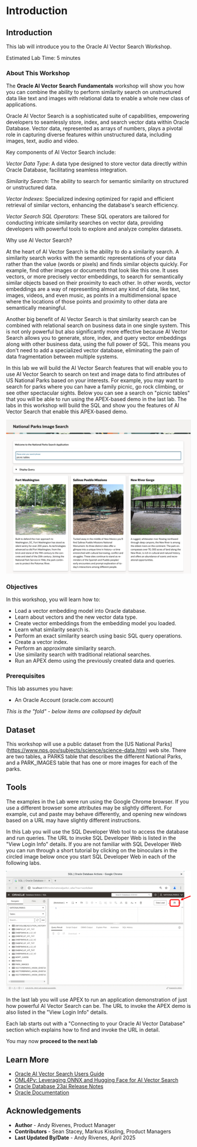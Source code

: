# Introduction

## Introduction

This lab will introduce you to the Oracle AI Vector Search Workshop.

Estimated Lab Time: 5 minutes

### About This Workshop

The **Oracle AI Vector Search Fundamentals** workshop will show you how you can combine the ability to perform similarity search on unstructured data like text and images with relational data to enable a whole new class of applications.

Oracle AI Vector Search is a sophisticated suite of capabilities, empowering developers to seamlessly store, index, and search vector data within Oracle Database. Vector data, represented as arrays of numbers, plays a pivotal role in capturing diverse features within unstructured data, including images, text, audio and video.

Key components of AI Vector Search include:

*Vector Data Type*: A data type designed to store vector data directly within Oracle Database, facilitating seamless integration.

*Similarity Search*: The ability to search for semantic similarity on structured or unstructured data.

*Vector Indexes*: Specialized indexing optimized for rapid and efficient retrieval of similar vectors, enhancing the database's search efficiency.

*Vector Search SQL Operators*: These SQL operators are tailored for conducting intricate similarity searches on vector data, providing developers with powerful tools to explore and analyze complex datasets.

Why use AI Vector Search?

At the heart of AI Vector Search is the ability to do a similarity search. A similarity search works with the semantic representations of your data rather than the value (words or pixels) and finds similar objects quickly. For example, find other images or documents that look like this one.  It uses vectors, or more precisely vector embeddings, to search for semantically similar objects based on their proximity to each other. In other words, vector embeddings are a way of representing almost any kind of data, like text, images, videos, and even music, as points in a multidimensional space where the locations of those points and proximity to other data are semantically meaningful.

Another big benefit of AI Vector Search is that similarity search can be combined with relational search on business data in one single system. This is not only powerful but also significantly more effective because AI Vector Search allows you to generate, store, index, and query vector embeddings along with other business data, using the full power of SQL. This means you don't need to add a specialized vector database, eliminating the pain of data fragmentation between multiple systems.

In this lab we will build the AI Vector Search features that will enable you to use AI Vector Search to search on text and image data to find attributes of US National Parks based on your interests. For example, you may want to search for parks where you can have a family picnic, go rock climbing, or see other spectacular sights. Below you can see a search on "picnic tables" that you will be able to run using the APEX-based demo in the last lab. The labs in this workshop will build the SQL and show you the features of AI Vector Search that enable this APEX-based demo.

![apex demo](images/apex_demo.png " ")


### Objectives

In this workshop, you will learn how to:
* Load a vector embedding model into Oracle database.
* Learn about vectors and the new vector data type.
* Create vector embeddings from the embedding model you loaded.
* Learn what similarity search is.
* Perform an exact similarity search using basic SQL query operations.
* Create a vector index.
* Perform an approximate similarity search.
* Use similarity search with traditional relational searches.
* Run an APEX demo using the previously created data and queries.

### Prerequisites

This lab assumes you have:
* An Oracle Account (oracle.com account)


*This is the "fold" - below items are collapsed by default*


## Dataset

This workshop will use a public dataset from the [US National Parks] (https://www.nps.gov/subjects/science/science-data.htm) web site. There are two tables, a PARKS table that describes the different National Parks, and a PARK_IMAGES table that has one or more images for each of the parks. 

## Tools

The examples in the Lab were run using the Google Chrome browser. If you use a different browser some attributes may be slightly different. For example, cut and paste may behave differently, and opening new windows based on a URL may have slightly different instructions.

In this Lab you will use the SQL Developer Web tool to access the database and run queries. The URL to invoke SQL Developer Web is listed in the "View Login Info" details. If you are not familiar with SQL Developer Web you can run through a short tutorial by clicking on the binoculars in the circled image below once you start SQL Developer Web in each of the following labs.

![sqldev help](images/sqldev_help.png " ")

In the last lab you will use APEX to run an application demonstration of just how powerful AI Vector Search can be. The URL to invoke the APEX demo is also listed in the "View Login Info" details.

Each lab starts out with a "Connecting to your Oracle AI Vector Database" section which explains how to find and invoke the URL in detail.


You may now **proceed to the next lab**

## Learn More

* [Oracle AI Vector Search Users Guide](https://docs.oracle.com/en/database/oracle/oracle-database/23/vecse/index.html)
* [OML4Py: Leveraging ONNX and Hugging Face for AI Vector Search](https://blogs.oracle.com/machinelearning/post/oml4py-leveraging-onnx-and-hugging-face-for-advanced-ai-vector-search)
* [Oracle Database 23ai Release Notes](https://docs.oracle.com/en/database/oracle/oracle-database/23/rnrdm/index.html)
* [Oracle Documentation](http://docs.oracle.com)

## Acknowledgements
* **Author** - Andy Rivenes, Product Manager
* **Contributors** - Sean Stacey, Markus Kissling, Product Managers
* **Last Updated By/Date** - Andy Rivenes, April 2025
